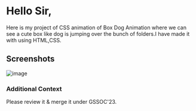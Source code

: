 <h1>Hello Sir,</h1>
Here is my project of CSS animation of Box Dog Animation where we can see a cute box like dog is jumping over the bunch of folders.I have made it with using HTML,CSS.

<h2>Screenshots</h2>


![image](https://github.com/apu52/Dev-Geeks/assets/114172928/a6428016-720b-4b9e-86e4-94269a1ba61d)



<h3>Additional Context</h3>
Please review it & merge it under GSSOC'23.
